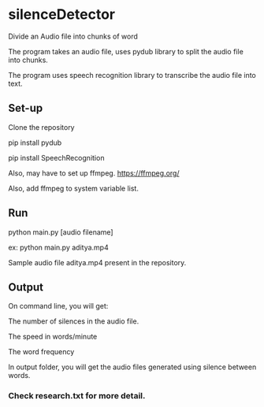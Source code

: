 # silenceDetector
Divide an Audio file into chunks of word

The program takes an audio file, uses pydub library to split the audio file into chunks.

The program uses speech recognition library to transcribe the audio file into text.


## Set-up

Clone the repository

pip install pydub

pip install SpeechRecognition

Also, may have to set up ffmpeg. https://ffmpeg.org/

Also, add ffmpeg to system variable list.


## Run

python main.py [audio filename]

ex: python main.py aditya.mp4


Sample audio file aditya.mp4 present in the repository.


## Output

On command line, you will get:

The number of silences in the audio file.

The speed in words/minute

The word frequency


In output folder, you will get the audio files generated using silence between words.


### Check research.txt for more detail.

